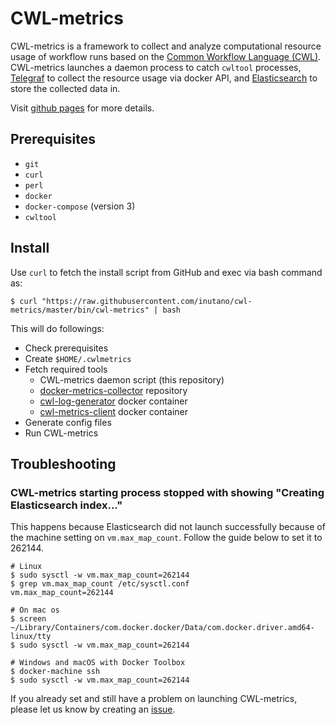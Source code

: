 # CWL-metrics

CWL-metrics is a framework to collect and analyze computational resource usage of workflow runs based on the [Common Workflow Language (CWL)](https://www.commonwl.org). CWL-metrics launches a daemon process to catch `cwltool` processes, [Telegraf](https://github.com/influxdata/telegraf) to collect the resource usage via docker API, and [Elasticsearch](https://github.com/elastic/elasticsearch) to store the collected data in.

Visit [github pages](https://inutano.github.io/cwl-metrics/) for more details.

## Prerequisites

- `git`
- `curl`
- `perl`
- `docker`
- `docker-compose` (version 3)
- `cwltool`

## Install

Use `curl` to fetch the install script from GitHub and exec via bash command as:

```
$ curl "https://raw.githubusercontent.com/inutano/cwl-metrics/master/bin/cwl-metrics" | bash
```

This will do followings:

- Check prerequisites
- Create `$HOME/.cwlmetrics`
- Fetch required tools
  - CWL-metrics daemon script (this repository)
  - [docker-metrics-collector](https://github.com/inutano/docker-metrics-collector) repository
  - [cwl-log-generator](https://github.com/inutano/cwl-log-generator) docker container
  - [cwl-metrics-client](https://github.com/inutano/cwl-metrics-client) docker container
- Generate config files
- Run CWL-metrics


## Troubleshooting

### CWL-metrics starting process stopped with showing "Creating Elasticsearch index..."

This happens because Elasticsearch did not launch successfully because of the machine setting on `vm.max_map_count`. Follow the guide below to set it to 262144.

```
# Linux
$ sudo sysctl -w vm.max_map_count=262144
$ grep vm.max_map_count /etc/sysctl.conf
vm.max_map_count=262144

# On mac os
$ screen ~/Library/Containers/com.docker.docker/Data/com.docker.driver.amd64-linux/tty
$ sudo sysctl -w vm.max_map_count=262144

# Windows and macOS with Docker Toolbox
$ docker-machine ssh
$ sudo sysctl -w vm.max_map_count=262144
```

If you already set and still have a problem on launching CWL-metrics, please let us know by creating an [issue](https://github.com/inutano/cwl-metrics/issues).
